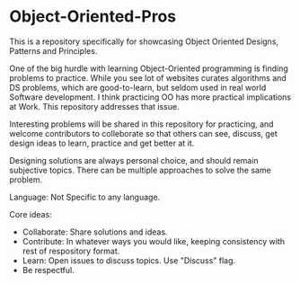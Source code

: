 # Object-Oriented-Pros
This is a repository specifically for showcasing Object Oriented Designs, Patterns and Principles. 

One of the big hurdle with learning Object-Oriented programming is finding problems to practice. While you see lot of websites curates algorithms and DS problems, which are good-to-learn, but seldom used in real world Software development. I think practicing OO has more practical implications at Work. This repository addresses that issue.

Interesting problems will be shared in this repository for practicing, and welcome contributors to colleborate so that others can see, discuss, get design ideas to learn, practice and get better at it.

Designing solutions are always personal choice, and should remain subjective topics. There can be multiple approaches to solve the same problem.

Language: Not Specific to any language. 

Core ideas:
- Collaborate: Share solutions and ideas.
- Contribute: In whatever ways you would like, keeping consistency with rest of respository format.
- Learn: Open issues to discuss topics. Use "Discuss" flag.
- Be respectful.
